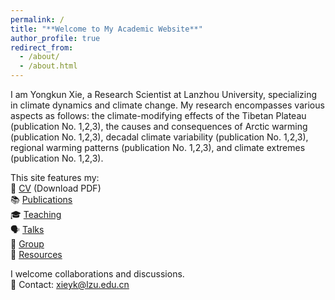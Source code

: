 ```yaml
---
permalink: /
title: "**Welcome to My Academic Website**"
author_profile: true
redirect_from: 
  - /about/
  - /about.html
---
```


I am Yongkun Xie, a Research Scientist at Lanzhou University, specializing in climate dynamics and climate change. My research encompasses various aspects as follows: the climate-modifying effects of the Tibetan Plateau (publication No. 1,2,3), the causes and consequences of Arctic warming (publication No. 1,2,3), decadal climate variability (publication No. 1,2,3), regional warming patterns (publication No. 1,2,3), and climate extremes (publication No. 1,2,3).


This site features my:  
📄 [CV](/assets/files/cv.pdf) (Download PDF)  
📚 [Publications](/publications/)  
🎓 [Teaching](/teaching/)  
🗣️ [Talks](/talks/)  
👥 [Group](/portfolio/)  
📂 [Resources](/year-archive/)  

I welcome collaborations and discussions.  
📧 Contact: xieyk@lzu.edu.cn


